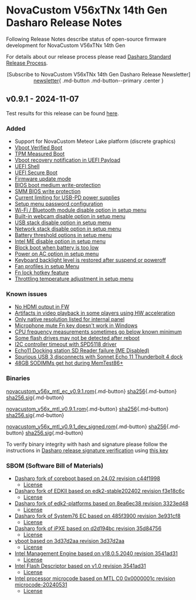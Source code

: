 # NovaCustom V56xTNx 14th Gen Dasharo Release Notes

Following Release Notes describe status of open-source firmware development for
NovaCustom V56xTNx 14th Gen

For details about our release process please read
[Dasharo Standard Release Process](../../dev-proc/standard-release-process.md).

<center>

[Subscribe to NovaCustom V56xTNx 14th Gen Dasharo Release Newsletter]
[newsletter]{ .md-button .md-button--primary .center }

</center>

[newsletter]: https://newsletter.3mdeb.com/subscription/CcLgb48NQ

## v0.9.1 - 2024-11-07

Test results for this release can be found
[here](https://github.com/Dasharo/osfv-results/blob/main/boards/NovaCustom/MTL_14th_Gen/V560TNX/v0.9.1-results.csv).

### Added

- Support for NovaCustom Meteor Lake platform (discrete graphics)
- [Vboot Verified Boot](https://docs.dasharo.com/guides/vboot-signing/)
- [TPM Measured Boot](https://docs.dasharo.com/unified-test-documentation/dasharo-security/203-measured-boot/)
- [Vboot recovery notification in UEFI Payload](https://docs.dasharo.com/unified-test-documentation/dasharo-security/201-verified-boot/)
- [UEFI Shell](https://docs.dasharo.com/unified-test-documentation/dasharo-compatibility/30P-uefi-shell/)
- [UEFI Secure Boot](https://docs.dasharo.com/unified-test-documentation/dasharo-security/206-secure-boot/)
- [Firmware update mode](https://docs.dasharo.com/guides/firmware-update/#firmware-update-mode)
- [BIOS boot medium write-protection](https://docs.dasharo.com/dasharo-menu-docs/dasharo-system-features/#dasharo-security-options)
- [SMM BIOS write protection](https://docs.dasharo.com/dasharo-menu-docs/dasharo-system-features/#dasharo-security-options)
- [Current limiting for USB-PD power supplies](https://docs.dasharo.com/unified-test-documentation/dasharo-compatibility/31H-usb-type-c/#utc020001-usb-type-c-pd-current-limiting-ubuntu-2204)
- [Setup menu password configuration](https://docs.dasharo.com/dasharo-menu-docs/overview/#dasharo-menu-guides)
- [Wi-Fi / Bluetooth module disable option in setup menu](https://docs.dasharo.com/dasharo-menu-docs/dasharo-system-features/#dasharo-security-options)
- [Built-in webcam disable option in setup menu](https://docs.dasharo.com/dasharo-menu-docs/dasharo-system-features/#dasharo-security-options)
- [USB stack disable option in setup menu](https://docs.dasharo.com/dasharo-menu-docs/dasharo-system-features/#usb-configuration)
- [Network stack disable option in setup menu](https://docs.dasharo.com/dasharo-menu-docs/dasharo-system-features/#networking-options)
- [Battery threshold options in setup menu](https://docs.dasharo.com/dasharo-menu-docs/dasharo-system-features/#power-management-options)
- [Intel ME disable option in setup menu](https://docs.dasharo.com/osf-trivia-list/me/)
- [Block boot when battery is too low](https://docs.dasharo.com/unified-test-documentation/dasharo-compatibility/359-boot-blocking/#test-cases-common-documentation)
- [Power on AC option in setup menu](https://docs.dasharo.com/dasharo-menu-docs/dasharo-system-features/#power-management-options)
- [Keyboard backlight level is restored after suspend or poweroff](https://github.com/Dasharo/dasharo-issues/issues/339)
- [Fan profiles in setup Menu](https://docs.dasharo.com/unified/novacustom/fan-profiles/)
- [Fn lock hotkey feature](https://docs.dasharo.com/unified/novacustom/fn-lock-hotkey/)
- [Throttling temperature adjustment in setup menu](https://docs.dasharo.com/unified/novacustom/features/#cpu-throttling-threshold)

### Known issues

- [No HDMI output in FW](https://github.com/Dasharo/dasharo-issues/issues/930)
- [Artifacts in video playback in some players using HW acceleration](https://github.com/Dasharo/dasharo-issues/issues/948)
- [Only native resolution listed for internal panel](https://github.com/Dasharo/dasharo-issues/issues/949)
- [Microphone mute Fn key doesn't work in Windows](https://github.com/Dasharo/dasharo-issues/issues/1006)
- [CPU frequency measurements sometimes go below known minimum](https://github.com/Dasharo/dasharo-issues/issues/1050)
- [Some flash drives may not be detected after reboot](https://github.com/Dasharo/dasharo-issues/issues/1051)
- [I2C controller timeout with SPD5118 driver](https://github.com/Dasharo/dasharo-issues/issues/1105)
- [Echo11 Docking station SD Reader failure (ME Disabled)](https://github.com/Dasharo/dasharo-issues/issues/1100)
- [Spurious USB 3 disconnects with Sonnet Echo 11 Thunderbolt 4 dock](https://github.com/Dasharo/dasharo-issues/issues/1081)
- [48GB SODIMMs get hot during MemTest86+](https://github.com/Dasharo/dasharo-issues/issues/1125)

### Binaries

[novacustom_v56x_mtl_ec_v0.9.1.rom][novacustom_v56x_mtl_ec_v0.9.1.rom_file]{.md-button}
[sha256][novacustom_v56x_mtl_ec_v0.9.1.rom_hash]{.md-button}
[sha256.sig][novacustom_v56x_mtl_ec_v0.9.1.rom_sig]{.md-button}

[novacustom_v56x_mtl_v0.9.1.rom][novacustom_v56x_mtl_v0.9.1.rom_file]{.md-button}
[sha256][novacustom_v56x_mtl_v0.9.1.rom_hash]{.md-button}
[sha256.sig][novacustom_v56x_mtl_v0.9.1.rom_sig]{.md-button}

[novacustom_v56x_mtl_v0.9.1_dev_signed.rom][novacustom_v56x_mtl_v0.9.1_dev_signed.rom_file]{.md-button}
[sha256][novacustom_v56x_mtl_v0.9.1_dev_signed.rom_hash]{.md-button}
[sha256.sig][novacustom_v56x_mtl_v0.9.1_dev_signed.rom_sig]{.md-button}

To verify binary integrity with hash and signature please follow the
instructions in [Dasharo release signature verification](../../guides/signature-verification.md)
using [this key](https://raw.githubusercontent.com/3mdeb/3mdeb-secpack/master/customer-keys/novacustom/dasharo-release-0.9.x-for-novacustom-signing-key.asc)

### SBOM (Software Bill of Materials)

- [Dasharo fork of coreboot based on 24.02 revision c44f1998](https://github.com/Dasharo/coreboot/tree/c44f1998)
    * [License](https://github.com/Dasharo/coreboot/blob/c44f1998/COPYING)
- [Dasharo fork of EDKII based on edk2-stable202402 revision f3e18c6c](https://github.com/Dasharo/edk2/tree/f3e18c6c)
    * [License](https://github.com/Dasharo/edk2/blob/f3e18c6c/License.txt)
- [Dasharo fork of edk2-platforms based on 8ea6ec38 revision 3323ed48](https://github.com/Dasharo/edk2-platforms/tree/3323ed48)
    * [License](https://github.com/Dasharo/edk2-platforms/blob/3323ed48/License.txt)
- [Dasharo fork of System76 EC based on 485f3900 revision 3e931cf8](https://github.com/Dasharo/ec/tree/3e931cf8/)
    * [License](https://github.com/Dasharo/ec/blob/3e931cf8/LICENSE)
- [Dasharo fork of iPXE based on d2d194bc revision 35d84756](https://github.com/Dasharo/ipxe/tree/35d84756)
    * [License](https://github.com/Dasharo/ipxe/blob/35d84756/COPYING.GPLv2)
- [vboot based on 3d37d2aa revision 3d37d2aa](https://chromium.googlesource.com/chromiumos/platform/vboot_reference/+/3d37d2aa/)
    * [License](https://chromium.googlesource.com/chromiumos/platform/vboot_reference/+/3d37d2aa/LICENSE)
- [Intel Management Engine based on v18.0.5.2040 revision 3541ad31](https://github.com/Dasharo/dasharo-blobs/blob/3541ad31/novacustom/v5x0tnx/me.bin)
    * [License](https://github.com/Dasharo/dasharo-blobs/blob/main/licenses/pv%20intel%20obl%20software%20license%20agreement%2011.2.2017.pdf)
- [Intel Flash Descriptor based on v1.0 revision 3541ad31](https://github.com/Dasharo/dasharo-blobs/blob/3541ad31/novacustom/v5x0tnx/descriptor.bin)
    * [License](https://github.com/Dasharo/dasharo-blobs/blob/main/licenses/pv%20intel%20obl%20software%20license%20agreement%2011.2.2017.pdf)
- [Intel processor microcode based on MTL C0 0x0000001c revision microcode-20240531](https://github.com/intel/Intel-Linux-Processor-Microcode-Data-Files/tree/microcode-20240531/intel-ucode/06-aa-04)
    * [License](https://github.com/intel/Intel-Linux-Processor-Microcode-Data-Files/blob/microcode-20240531/license)

[newsletter]: https://newsletter.3mdeb.com/subscription/sB4G9eq9h
[novacustom_v56x_mtl_ec_v0.9.1.rom_file]: https://dl.3mdeb.com/open-source-firmware/Dasharo/novacustom_v56x_mtl/v0.9.1/novacustom_v56x_mtl_ec_v0.9.1.rom
[novacustom_v56x_mtl_ec_v0.9.1.rom_hash]: https://dl.3mdeb.com/open-source-firmware/Dasharo/novacustom_v56x_mtl/v0.9.1/novacustom_v56x_mtl_ec_v0.9.1.rom.sha256
[novacustom_v56x_mtl_ec_v0.9.1.rom_sig]: https://dl.3mdeb.com/open-source-firmware/Dasharo/novacustom_v56x_mtl/v0.9.1/novacustom_v56x_mtl_ec_v0.9.1.rom.sha256.sig
[novacustom_v56x_mtl_v0.9.1.rom_file]: https://dl.3mdeb.com/open-source-firmware/Dasharo/novacustom_v56x_mtl/v0.9.1/novacustom_v56x_mtl_v0.9.1.rom
[novacustom_v56x_mtl_v0.9.1.rom_hash]: https://dl.3mdeb.com/open-source-firmware/Dasharo/novacustom_v56x_mtl/v0.9.1/novacustom_v56x_mtl_v0.9.1.rom.sha256
[novacustom_v56x_mtl_v0.9.1.rom_sig]: https://dl.3mdeb.com/open-source-firmware/Dasharo/novacustom_v56x_mtl/v0.9.1/novacustom_v56x_mtl_v0.9.1.rom.sha256.sig
[novacustom_v56x_mtl_v0.9.1_dev_signed.rom_file]: https://dl.3mdeb.com/open-source-firmware/Dasharo/novacustom_v56x_mtl/v0.9.1/novacustom_v56x_mtl_v0.9.1_dev_signed.rom
[novacustom_v56x_mtl_v0.9.1_dev_signed.rom_hash]: https://dl.3mdeb.com/open-source-firmware/Dasharo/novacustom_v56x_mtl/v0.9.1/novacustom_v56x_mtl_v0.9.1_dev_signed.rom.sha256
[novacustom_v56x_mtl_v0.9.1_dev_signed.rom_sig]: https://dl.3mdeb.com/open-source-firmware/Dasharo/novacustom_v56x_mtl/v0.9.1/novacustom_v56x_mtl_v0.9.1_dev_signed.rom.sha256.sig
